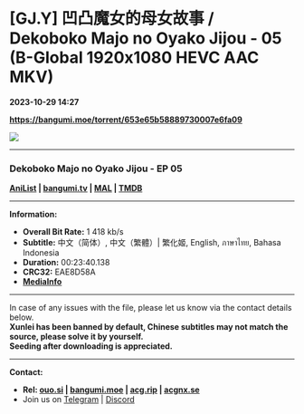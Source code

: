 # [GJ.Y] 凹凸魔女的母女故事 / Dekoboko Majo no Oyako Jijou - 05 (B-Global 1920x1080 HEVC AAC MKV)

**2023-10-29 14:27**

**https://bangumi.moe/torrent/653e65b58889730007e6fa09**

![](https://rr1---bg.raws.dev/bfs/intl/management/cd28e9f97eb1f8e8d5e326036114d4af867586c5.png@960w_540h_100Q_1c.jpg)

* * *

### **__Dekoboko Majo no Oyako Jijou__** - EP 05

**[AniList](https://anilist.co/anime/154454) | [bangumi.tv](https://bgm.tv/subject/400551) | [MAL](https://myanimelist.net/anime/52985) | [TMDB](https://www.themoviedb.org/tv/209829)**

* * *

**Information:**

*   **Overall Bit Rate:** 1 418 kb/s
*   **Subtitle:** 中文（简体）, 中文（繁體）| 繁化姬, English, ภาษาไทย, Bahasa Indonesia
*   **Duration:** 00:23:40.138
*   **CRC32:** EAE8D58A
*   **[MediaInfo](https://rr1---nfo.raws.dev/%5BGJ.Y%5D%20%E5%87%B9%E5%87%B8%E9%AD%94%E5%A5%B3%E7%9A%84%E6%AF%8D%E5%A5%B3%E6%95%85%E4%BA%8B%20-%2005%20%28B-Global%201920x1080%20HEVC%20AAC%20MKV%29%20%5BEAE8D58A%5D.mkv.nfo)**

* * *

In case of any issues with the file, please let us know via the contact details below.  
**Xunlei has been banned by default, Chinese subtitles may not match the source, please solve it by yourself.**  
**Seeding after downloading is appreciated.**

* * *

**Contact:**

*   **Rel: [ouo.si](https://ouo.si/user/BraveSail) | [bangumi.moe](https://bangumi.moe/search/63e4b7585fa12c0007949b88) | [acg.rip](https://acg.rip/user/5570) | [acgnx.se](https://share.acgnx.se/user-529-1.html)**
*   Join us on [Telegram](https://kirara-fantasia.moe/telegram) | [Discord](https://kirara-fantasia.moe/discord)